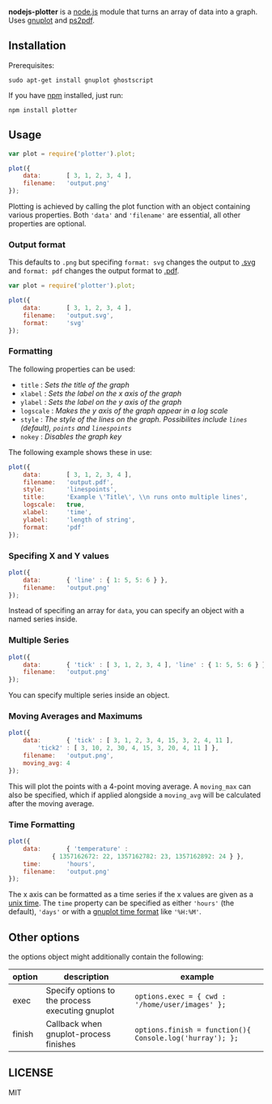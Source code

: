 **nodejs-plotter** is a [node.js](http://nodejs.org/) module that
  turns an array of data into a graph. Uses
  [gnuplot](http://www.gnuplot.info/) and
  [ps2pdf](http://pages.cs.wisc.edu/~ghost/doc/AFPL/6.50/Ps2pdf.htm).

## Installation ##

Prerequisites:

```
sudo apt-get install gnuplot ghostscript
```

If you have [npm](https://npmjs.org/) installed, just run:

```
npm install plotter
```

## Usage ##

```javascript
var plot = require('plotter').plot;

plot({
	data:		[ 3, 1, 2, 3, 4 ],
	filename:	'output.png'
});
```

Plotting is achieved by calling the plot function with an object
containing various properties. Both `'data'` and `'filename'` are
essential, all other properties are optional.

### Output format ###

This defaults to `.png` but specifing `format: svg` changes the output
to [.svg](http://www.w3.org/Graphics/SVG/) and `format: pdf` changes
the output format to
[.pdf](http://en.wikipedia.org/wiki/Portable_Document_Format).

```javascript
var plot = require('plotter').plot;

plot({
	data:		[ 3, 1, 2, 3, 4 ],
	filename:	'output.svg',
	format:		'svg'
});
```

### Formatting ###

The following properties can be used:
- `title` : _Sets the title of the graph_
- `xlabel` : _Sets the label on the x axis of the graph_
- `ylabel` : _Sets the label on the y axis of the graph_
- `logscale` : _Makes the y axis of the graph appear in a log scale_
- `style` : _The style of the lines on the graph. Possibilites include
  `lines` (default), `points` and `linespoints`_
- `nokey` : _Disables the graph key_

The following example shows these in use:

```javascript
plot({
	data:		[ 3, 1, 2, 3, 4 ],
	filename:	'output.pdf',
	style:		'linespoints',
	title:		'Example \'Title\', \\n runs onto multiple lines',
	logscale:	true,
	xlabel:		'time',
	ylabel:		'length of string',
	format:		'pdf'
});
```

### Specifing X and Y values ###

```javascript
plot({
	data:		{ 'line' : { 1: 5, 5: 6 } },
	filename:	'output.png'
});
```

Instead of specifing an array for `data`, you can specify an object
with a named series inside.

### Multiple Series ###

```javascript
plot({
	data:		{ 'tick' : [ 3, 1, 2, 3, 4 ], 'line' : { 1: 5, 5: 6 } },
	filename:	'output.png'
});
```

You can specify multiple series inside an object.

### Moving Averages and Maximums ###

```javascript
plot({
	data:		{ 'tick' : [ 3, 1, 2, 3, 4, 15, 3, 2, 4, 11 ],
		'tick2' : [ 3, 10, 2, 30, 4, 15, 3, 20, 4, 11 ] },
	filename:	'output.png',
	moving_avg:	4
});
```

This will plot the points with a 4-point moving average. A
`moving_max` can also be specified, which if applied alongside a
`moving_avg` will be calculated after the moving average.

### Time Formatting ###

```javascript
plot({
	data:		{ 'temperature' :
			{ 1357162672: 22, 1357162782: 23, 1357162892: 24 } },
	time:		'hours',
	filename:	'output.png'
});
```

The x axis can be formatted as a time series if the x values are given
as a [unix time](http://en.wikipedia.org/wiki/Unix_time). The `time`
property can be specified as either `'hours'` (the default), `'days'`
or with a
[gnuplot time format](http://gnuplot.sourceforge.net/docs_4.2/node274.html)
like `'%H:%M'`.

## Other options ##
the options object might additionally contain the following:

option | description | example
-------|-------------|---------
exec   | Specify options to the process executing gnuplot | `options.exec = { cwd : '/home/user/images' };`
finish | Callback when gnuplot-process finishes | `options.finish = function(){ Console.log('hurray'); };`


## LICENSE ###

MIT
